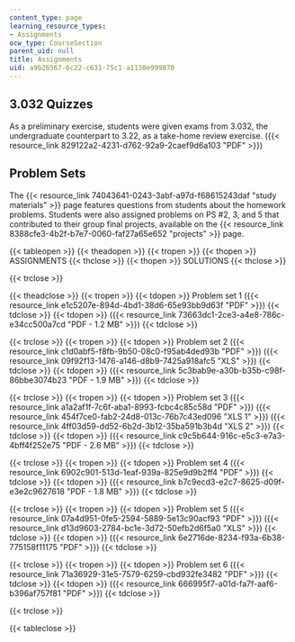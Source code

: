 ```yaml
---
content_type: page
learning_resource_types:
- Assignments
ocw_type: CourseSection
parent_uid: null
title: Assignments
uid: a9b26567-6c22-c631-75c1-a1130e999870
---
```


3.032 Quizzes
-------------

As a preliminary exercise, students were given exams from 3.032, the undergraduate counterpart to 3.22, as a take-home review exercise. ({{< resource_link 829122a2-4231-d762-92a9-2caef9d6a103 "PDF" >}})

Problem Sets
------------

The {{< resource_link 74043641-0243-3abf-a97d-f68615243daf "study materials" >}} page features questions from students about the homework problems. Students were also assigned problems on PS #2, 3, and 5 that contributed to their group final projects, available on the {{< resource_link 8388cfe3-4b2f-b7e7-0060-faf27a65e652 "projects" >}} page.

{{< tableopen >}}
{{< theadopen >}}
{{< tropen >}}
{{< thopen >}}
ASSIGNMENTS
{{< thclose >}}
{{< thopen >}}
SOLUTIONS
{{< thclose >}}

{{< trclose >}}

{{< theadclose >}}
{{< tropen >}}
{{< tdopen >}}
Problem set 1 ({{< resource_link e1c5207e-894d-4bd1-38d6-65e93bb9d63f "PDF" >}})
{{< tdclose >}}
{{< tdopen >}}
({{< resource_link 73663dc1-2ce3-a4e8-786c-e34cc500a7cd "PDF - 1.2 MB" >}})
{{< tdclose >}}

{{< trclose >}}
{{< tropen >}}
{{< tdopen >}}
Problem set 2 ({{< resource_link c1d0abf5-f8fb-9b50-08c0-f95ab4ded93b "PDF" >}}) ({{< resource_link 09f92f13-1476-a146-d8b9-7425a918afc5 "XLS" >}})
{{< tdclose >}}
{{< tdopen >}}
({{< resource_link 5c3bab9e-a30b-b35b-c98f-86bbe3074b23 "PDF - 1.9 MB" >}})
{{< tdclose >}}

{{< trclose >}}
{{< tropen >}}
{{< tdopen >}}
Problem set 3 ({{< resource_link a1a2af1f-7c6f-aba1-8993-fcbc4c85c58d "PDF" >}}) ({{< resource_link 454f7ce0-fab2-24d8-013c-76b7c43ed096 "XLS 1" >}}) ({{< resource_link 4ff03d59-dd52-6b2d-3b12-35ba591b3b4d "XLS 2" >}})
{{< tdclose >}}
{{< tdopen >}}
({{< resource_link c9c5b644-916c-e5c3-e7a3-4bff4f252e75 "PDF - 2.6 MB" >}})
{{< tdclose >}}

{{< trclose >}}
{{< tropen >}}
{{< tdopen >}}
Problem set 4 ({{< resource_link 6902c901-513d-1eaf-939a-825e9d9b2ff4 "PDF" >}})
{{< tdclose >}}
{{< tdopen >}}
({{< resource_link b7c9ecd3-e2c7-8625-d09f-e3e2c9627618 "PDF - 1.8 MB" >}})
{{< tdclose >}}

{{< trclose >}}
{{< tropen >}}
{{< tdopen >}}
Problem set 5 ({{< resource_link 07a4d951-0fe5-2594-5889-5e13c90acf93 "PDF" >}}) ({{< resource_link d13d9603-2784-bc1e-3d72-50efb2d6f5a0 "XLS" >}})
{{< tdclose >}}
{{< tdopen >}}
({{< resource_link 6e2716de-8234-f93a-6b38-775158f11175 "PDF" >}})
{{< tdclose >}}

{{< trclose >}}
{{< tropen >}}
{{< tdopen >}}
Problem set 6 ({{< resource_link 71a36929-31e5-7579-6259-cbd932fe3482 "PDF" >}})
{{< tdclose >}}
{{< tdopen >}}
({{< resource_link 666995f7-a01d-fa7f-aaf6-b396af757f81 "PDF" >}})
{{< tdclose >}}

{{< trclose >}}

{{< tableclose >}}